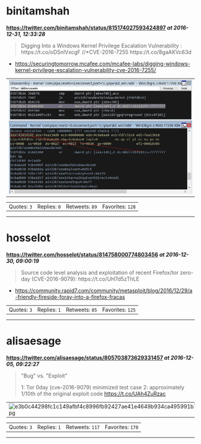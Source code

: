 # binitamshah
**https://twitter.com/binitamshah/status/815174027593424897 _at 2016-12-31, 12:33:28_**
<blockquote>
Digging Into a Windows Kernel Privilege Escalation Vulnerability : https://t.co/oDSnlVxcgF  //*CVE-2016-7255 https://t.co/8gaAKVc63d
</blockquote>

* https://securingtomorrow.mcafee.com/mcafee-labs/digging-windows-kernel-privilege-escalation-vulnerability-cve-2016-7255/

<table><tr>
<td><img src="pictures/730567e4fa10d2bbd76379515ee410641dd4aa61a1cf60582dcfa0ea3310980a.jpg" alt="730567e4fa10d2bbd76379515ee410641dd4aa61a1cf60582dcfa0ea3310980a.jpg"></td>
</table></tr>
<table><tr>
<td>Quotes: <code>3</code></td>
<td>Replies: <code>0</code></td>
<td>Retweets: <code>89</code></td>
<td>Favorites: <code>128</code></td>
</tr></table>

---

# hosselot
**https://twitter.com/hosselot/status/814758000774803456 _at 2016-12-30, 09:00:19_**
<blockquote>
Source code level analysis and exploitation of recent Firefox/tor zero-day (CVE-2016-9079):
https://t.co/UH7d5zThLE
</blockquote>

* https://community.rapid7.com/community/metasploit/blog/2016/12/29/a-friendly-fireside-foray-into-a-firefox-fracas

<table><tr>
<td>Quotes: <code>3</code></td>
<td>Replies: <code>1</code></td>
<td>Retweets: <code>85</code></td>
<td>Favorites: <code>125</code></td>
</tr></table>

---

# alisaesage
**https://twitter.com/alisaesage/status/805703873629331457 _at 2016-12-05, 09:22:27_**
<blockquote>
"Bug" vs. "Exploit"

1: Tor 0day (cve-2016-9079) minimized test case
2: approximately 1/10th of the original exploit code https://t.co/UAh4ZuRzac
</blockquote>

<table><tr>
<td><img src="pictures/e3b0c44298fc1c149afbf4c8996fb92427ae41e4649b934ca495991b7852b855.jpg" alt="e3b0c44298fc1c149afbf4c8996fb92427ae41e4649b934ca495991b7852b855.jpg"></td>
<td><img src="pictures/805703833049448448.jpg" alt="805703833049448448.jpg"></td>
</table></tr>
<table><tr>
<td>Quotes: <code>3</code></td>
<td>Replies: <code>1</code></td>
<td>Retweets: <code>117</code></td>
<td>Favorites: <code>170</code></td>
</tr></table>

---

